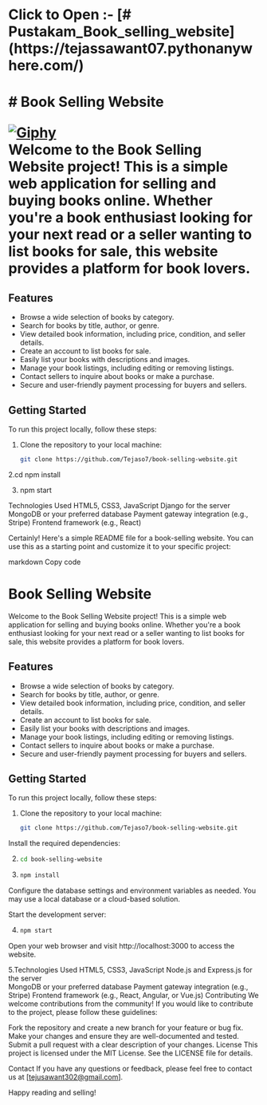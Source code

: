 <h1> Click to Open  :- [# Pustakam_Book_selling_website](https://tejassawant07.pythonanywhere.com/) <h1>
# Book Selling Website

[![Giphy](https://media.giphy.com/media/TyNiKSSbpMcoveJ75f/giphy.gif)]()<br>
Welcome to the Book Selling Website project! This is a simple web application for selling and buying books online. Whether you're a book enthusiast looking for your next read or a seller wanting to list books for sale, this website provides a platform for book lovers.

## Features

- Browse a wide selection of books by category.
- Search for books by title, author, or genre.
- View detailed book information, including price, condition, and seller details.
- Create an account to list books for sale.
- Easily list your books with descriptions and images.
- Manage your book listings, including editing or removing listings.
- Contact sellers to inquire about books or make a purchase.
- Secure and user-friendly payment processing for buyers and sellers.

## Getting Started

To run this project locally, follow these steps:

1. Clone the repository to your local machine:

   ```bash
   git clone https://github.com/Tejaso7/book-selling-website.git
2.cd 
npm install

3. npm start

Technologies Used
HTML5, CSS3, JavaScript
Django for the server
MongoDB or your preferred database
Payment gateway integration (e.g., Stripe)
Frontend framework (e.g., React)


Certainly! Here's a simple README file for a book-selling website. You can use this as a starting point and customize it to your specific project:

markdown
Copy code
# Book Selling Website

Welcome to the Book Selling Website project! This is a simple web application for selling and buying books online. Whether you're a book enthusiast looking for your next read or a seller wanting to list books for sale, this website provides a platform for book lovers.

## Features

- Browse a wide selection of books by category.
- Search for books by title, author, or genre.
- View detailed book information, including price, condition, and seller details.
- Create an account to list books for sale.
- Easily list your books with descriptions and images.
- Manage your book listings, including editing or removing listings.
- Contact sellers to inquire about books or make a purchase.
- Secure and user-friendly payment processing for buyers and sellers.

## Getting Started

To run this project locally, follow these steps:

1. Clone the repository to your local machine:

   ```bash
   git clone https://github.com/Tejaso7/book-selling-website.git
Install the required dependencies:

2.
   ```bash
   cd book-selling-website
3.
   ```bash
   npm install

Configure the database settings and environment variables as needed. You may use a local database or a cloud-based solution.

Start the development server:

4.
   ```bash
   npm start
Open your web browser and visit http://localhost:3000 to access the website.

5.Technologies Used
   HTML5, CSS3, JavaScript
   Node.js and Express.js for the server   
   MongoDB or your preferred database
   Payment gateway integration (e.g., Stripe)
   Frontend framework (e.g., React, Angular, or Vue.js)
   Contributing
We welcome contributions from the community! If you would like to contribute to the project, please follow these guidelines:

Fork the repository and create a new branch for your feature or bug fix.
Make your changes and ensure they are well-documented and tested.
Submit a pull request with a clear description of your changes.
License
This project is licensed under the MIT License. See the LICENSE file for details.

Contact
If you have any questions or feedback, please feel free to contact us at [tejusawant302@gmail.com].

Happy reading and selling!

